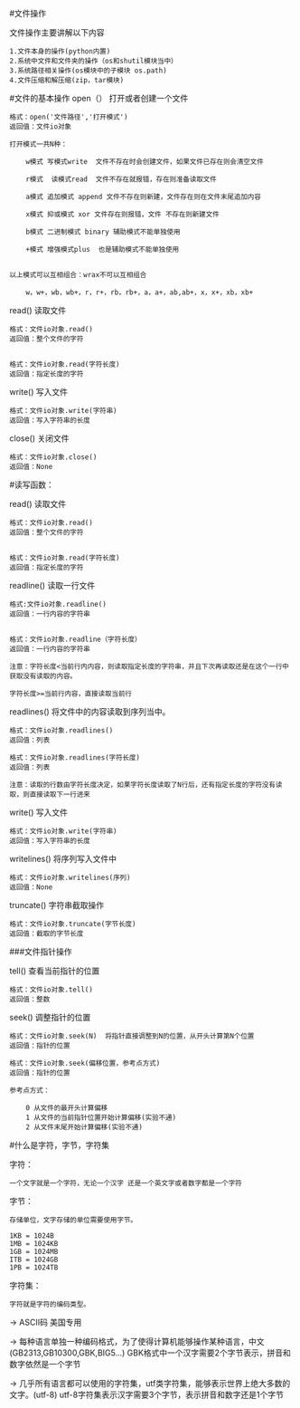 #文件操作

文件操作主要讲解以下内容

	1.文件本身的操作(python内置)
	2.系统中文件和文件夹的操作（os和shutil模块当中）
	3.系统路径相关操作(os模块中的子模块 os.path)
	4.文件压缩和解压缩(zip，tar模块)

#文件的基本操作
open（） 打开或者创建一个文件

	格式：open('文件路径','打开模式')
	返回值：文件io对象

	打开模式一共N种：

		w模式 写模式write  文件不存在时会创建文件，如果文件已存在则会清空文件

		r模式  读模式read  文件不存在就报错，存在则准备读取文件

		a模式 追加模式 append 文件不存在则新建，文件存在则在文件末尾追加内容

		x模式 抑或模式 xor 文件存在则报错，文件 不存在则新建文件

		b模式 二进制模式 binary 辅助模式不能单独使用

		+模式 增强模式plus  也是辅助模式不能单独使用


	以上模式可以互相组合：wrax不可以互相组合

		w，w+，wb，wb+，r，r+，rb，rb+，a，a+，ab,ab+，x，x+，xb，xb+


read() 读取文件

	格式：文件io对象.read()
	返回值：整个文件的字符


	格式：文件io对象.read(字符长度)
	返回值：指定长度的字符

write() 写入文件

	格式：文件io对象.write(字符串)
	返回值：写入字符串的长度


close() 关闭文件

	格式：文件io对象.close()
	返回值：None


#读写函数：

read() 读取文件

	格式：文件io对象.read()
	返回值：整个文件的字符


	格式：文件io对象.read(字符长度)
	返回值：指定长度的字符

readline() 读取一行文件

	格式:文件io对象.readline()
	返回值：一行内容的字符串


	格式：文件io对象.readline（字符长度）
	返回值：一行内容的字符串

	注意：字符长度<当前行内内容，则读取指定长度的字符串，并且下次再读取还是在这个一行中获取没有读取的内容。

	字符长度>=当前行内容，直接读取当前行

readlines() 将文件中的内容读取到序列当中。

	格式：文件io对象.readlines()
	返回值：列表

	格式：文件io对象.readlines(字符长度)
	返回值：列表

	注意：读取的行数由字符长度决定，如果字符长度读取了N行后，还有指定长度的字符没有读取，则直接读取下一行进来

write() 写入文件

	格式：文件io对象.write(字符串)
	返回值：写入字符串的长度


writelines() 将序列写入文件中

	格式：文件io对象.writelines(序列)
	返回值：None

truncate() 字符串截取操作

	格式：文件io对象.truncate(字节长度)
	返回值：截取的字节长度

###文件指针操作

tell() 查看当前指针的位置

	格式：文件io对象.tell()
	返回值：整数

seek() 调整指针的位置

	格式：文件io对象.seek(N)  将指针直接调整到N的位置，从开头计算第N个位置
	返回值：指针的位置

	格式：文件io对象.seek(偏移位置，参考点方式)
	返回值：指针的位置

	参考点方式：

		0 从文件的最开头计算偏移
		1 从文件的当前指针位置开始计算偏移(实验不通)
		2 从文件末尾开始计算偏移(实验不通)


	






#什么是字符，字节，字符集

字符：

	一个文字就是一个字符，无论一个汉字 还是一个英文字或者数字都是一个字符

字节：

	存储单位，文字存储的单位需要使用字节。

	1KB = 1024B  
	1MB = 1024KB
	1GB = 1024MB
	ITB = 1024GB
	1PB = 1024TB

字符集：

	字符就是字符的编码类型。

->	ASCII码  美国专用

->	每种语言单独一种编码格式，为了使得计算机能够操作某种语言，中文(GB2313,GB10300,GBK,BIG5...)  GBK格式中一个汉字需要2个字节表示，拼音和数字依然是一个字节

->	几乎所有语言都可以使用的字符集，utf类字符集，能够表示世界上绝大多数的文字。(utf-8) utf-8字符集表示汉字需要3个字节，表示拼音和数字还是1个字节
